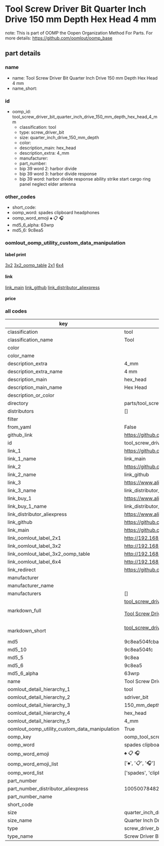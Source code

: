 # Tool Screw Driver Bit Quarter Inch Drive 150 mm Depth Hex Head 4 mm  

note: This is part of OOMP the Oopen Organization Method For Parts. For more details: https://github.com/oomlout/oomp_base

##  part details
  







### name
* name: Tool Screw Driver Bit Quarter Inch Drive 150 mm Depth Hex Head 4 mm
* name_short: 
### id
* oomp_id: tool_screw_driver_bit_quarter_inch_drive_150_mm_depth_hex_head_4_mm
  * classification: tool
  * type: screw_driver_bit
  * size: quarter_inch_drive_150_mm_depth
  * color: 
  * description_main: hex_head
  * description_extra: 4_mm
  * manufacturer: 
  * part_number: 
  * bip 39 word 2: harbor divide
  * bip 39 word 3: harbor divide response
  * bip 39 word: harbor divide response ability strike start cargo ring panel neglect elder antenna

### other_codes
* short_code: 
* oomp_word: spades clipboard headphones
* oomp_word_emoji :spades: :clipboard: :headphones:
* md5_6_alpha: 63wrp
* md5_6: 9c8ea5






### oomlout_oomp_utility_custom_data_manipulation
#### label print
[3x2](http://192.168.1.245:1112/?label=oomp%2063wrp)
[3x2_oomp_table](http://192.168.1.108:1112/?label=oomp%2063wrp)
[2x1](http://192.168.1.242:1112/?label=oomp%2063wrp)
[6x4](http://192.168.1.55:1112/?label=oomp%2063wrp)    

#### link

[link_main](https://github.com/oomlout/oomlout_oomp_version_1_messy/tree/main/parts/tool_screw_driver_bit_quarter_inch_drive_150_mm_depth_hex_head_4_mm) [link_github](https://github.com/oomlout/oomlout_oomp_version_1_messy/tree/main/parts/tool_screw_driver_bit_quarter_inch_drive_150_mm_depth_hex_head_4_mm) [link_distributor_aliexpress](https://www.aliexpress.com/item/1005007848287320.html)                            

#### price







### all codes 
| key | value |  
| --- | --- |  
| classification | tool |  
| classification_name | Tool |  
| color |  |  
| color_name |  |  
| description_extra | 4_mm |  
| description_extra_name | 4 mm |  
| description_main | hex_head |  
| description_main_name | Hex Head |  
| description_or_color |   |  
| directory | parts/tool_screw_driver_bit_quarter_inch_drive_150_mm_depth_hex_head_4_mm |  
| distributors | [] |  
| filter |  |  
| from_yaml | False |  
| github_link | https://github.com/oomlout/oomlout_oomp_part_src/tree/main/parts/tool_screw_driver_bit_quarter_inch_drive_150_mm_depth_hex_head_4_mm |  
| id | tool_screw_driver_bit_quarter_inch_drive_150_mm_depth_hex_head_4_mm |  
| link_1 | https://github.com/oomlout/oomlout_oomp_version_1_messy/tree/main/parts/tool_screw_driver_bit_quarter_inch_drive_150_mm_depth_hex_head_4_mm |  
| link_1_name | link_main |  
| link_2 | https://github.com/oomlout/oomlout_oomp_version_1_messy/tree/main/parts/tool_screw_driver_bit_quarter_inch_drive_150_mm_depth_hex_head_4_mm |  
| link_2_name | link_github |  
| link_3 | https://www.aliexpress.com/item/1005007848287320.html |  
| link_3_name | link_distributor_aliexpress |  
| link_buy_1 | https://www.aliexpress.com/item/1005007848287320.html |  
| link_buy_1_name | link_distributor_aliexpress |  
| link_distributor_aliexpress | https://www.aliexpress.com/item/1005007848287320.html |  
| link_github | https://github.com/oomlout/oomlout_oomp_version_1_messy/tree/main/parts/tool_screw_driver_bit_quarter_inch_drive_150_mm_depth_hex_head_4_mm |  
| link_main | https://github.com/oomlout/oomlout_oomp_version_1_messy/tree/main/parts/tool_screw_driver_bit_quarter_inch_drive_150_mm_depth_hex_head_4_mm |  
| link_oomlout_label_2x1 | http://192.168.1.242:1112/?label=oomp%2063wrp |  
| link_oomlout_label_3x2 | http://192.168.1.245:1112/?label=oomp%2063wrp |  
| link_oomlout_label_3x2_oomp_table | http://192.168.1.108:1112/?label=oomp%2063wrp |  
| link_oomlout_label_6x4 | http://192.168.1.55:1112/?label=oomp%2063wrp |  
| link_redirect | https://github.com/oomlout/oomlout_oomp_version_1_messy/tree/main/parts/tool_screw_driver_bit_quarter_inch_drive_150_mm_depth_hex_head_4_mm |  
| manufacturer |  |  
| manufacturer_name |  |  
| manufacturers | [] |  
| markdown_full | [tool_screw_driver_bit_quarter_inch_drive_150_mm_depth_hex_head_4_mm](none)<br>[](none)<br>[Tool Screw Driver Bit Quarter Inch Drive 150 Mm Depth Hex Head 4 Mm](none)<br><br> |  
| markdown_short | [tool_screw_driver_bit_quarter_inch_drive_150_mm_depth_hex_head_4_mm](none)<br><br> |  
| md5 | 9c8ea504fcba045752eb80036f4ffb48 |  
| md5_10 | 9c8ea504fc |  
| md5_5 | 9c8ea |  
| md5_6 | 9c8ea5 |  
| md5_6_alpha | 63wrp |  
| name | Tool Screw Driver Bit Quarter Inch Drive 150 mm Depth Hex Head 4 mm |  
| oomlout_detail_hierarchy_1 | tool |  
| oomlout_detail_hierarchy_2 | sdriver_bit |  
| oomlout_detail_hierarchy_3 | 150_mm_depth |  
| oomlout_detail_hierarchy_4 | hex_head |  
| oomlout_detail_hierarchy_5 | 4_mm |  
| oomlout_oomp_utility_custom_data_manipulation | True |  
| oomp_key | oomp_tool_screw_driver_bit_quarter_inch_drive_150_mm_depth_hex_head_4_mm |  
| oomp_word | spades clipboard headphones |  
| oomp_word_emoji | :spades: :clipboard: :headphones: |  
| oomp_word_emoji_list | [':spades:', ':clipboard:', ':headphones:'] |  
| oomp_word_list | ['spades', 'clipboard', 'headphones'] |  
| part_number |  |  
| part_number_distributor_aliexpress | 1005007848287320 |  
| part_number_name |  |  
| short_code |  |  
| size | quarter_inch_drive_150_mm_depth |  
| size_name | Quarter Inch Drive 150 mm Depth |  
| type | screw_driver_bit |  
| type_name | Screw Driver Bit |  
